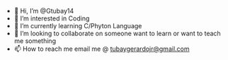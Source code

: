 - 👋 Hi, I’m @Gtubay14
- 👀 I’m interested in Coding
- 🌱 I’m currently learning C/Phyton Language
- 💞️ I’m looking to collaborate on someone want to learn or want to teach me something
- 📫 How to reach me email me @ tubaygerardojr@gmail.com

<!---
Gtubay14/Gtubay14 is a ✨ special ✨ repository because its `README.md` (this file) appears on your GitHub profile.
You can click the Preview link to take a look at your changes.
--->
